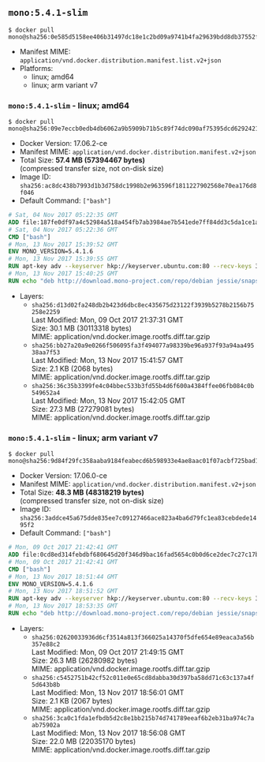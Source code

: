 ## `mono:5.4.1-slim`

```console
$ docker pull mono@sha256:0e585d5158ee406b31497dc18e1c2bd09a9741b4fa29639bdd8db37552fdae79
```

-	Manifest MIME: `application/vnd.docker.distribution.manifest.list.v2+json`
-	Platforms:
	-	linux; amd64
	-	linux; arm variant v7

### `mono:5.4.1-slim` - linux; amd64

```console
$ docker pull mono@sha256:09e7eccb0edb4db6062a9b5909b71b5c89f74dc090af75395dcd6292421d349b
```

-	Docker Version: 17.06.2-ce
-	Manifest MIME: `application/vnd.docker.distribution.manifest.v2+json`
-	Total Size: **57.4 MB (57394467 bytes)**  
	(compressed transfer size, not on-disk size)
-	Image ID: `sha256:ac8dc438b7993d1b3d758dc1998b2e963596f1811227902568e70ea176d8f046`
-	Default Command: `["bash"]`

```dockerfile
# Sat, 04 Nov 2017 05:22:35 GMT
ADD file:187fe0df97a4c52984a518a454fb7ab3984ae7b541ede7ff84dd3c5da1ce1a59 in / 
# Sat, 04 Nov 2017 05:22:36 GMT
CMD ["bash"]
# Mon, 13 Nov 2017 15:39:52 GMT
ENV MONO_VERSION=5.4.1.6
# Mon, 13 Nov 2017 15:39:55 GMT
RUN apt-key adv --keyserver hkp://keyserver.ubuntu.com:80 --recv-keys 3FA7E0328081BFF6A14DA29AA6A19B38D3D831EF
# Mon, 13 Nov 2017 15:40:25 GMT
RUN echo "deb http://download.mono-project.com/repo/debian jessie/snapshots/$MONO_VERSION main" > /etc/apt/sources.list.d/mono-official.list   && apt-get update   && apt-get install -y mono-runtime   && rm -rf /var/lib/apt/lists/* /tmp/*
```

-	Layers:
	-	`sha256:d13d02fa248db2b423d6dbc8ec435675d23122f3939b5278b2156b75258e2259`  
		Last Modified: Mon, 09 Oct 2017 21:37:31 GMT  
		Size: 30.1 MB (30113318 bytes)  
		MIME: application/vnd.docker.image.rootfs.diff.tar.gzip
	-	`sha256:bb27a20a9e0266f506095fa3f494077a98339be96a937f93a94aa49538aa7f53`  
		Last Modified: Mon, 13 Nov 2017 15:41:57 GMT  
		Size: 2.1 KB (2068 bytes)  
		MIME: application/vnd.docker.image.rootfs.diff.tar.gzip
	-	`sha256:36c35b3399fe4c04bbec533b3fd55b4d6f600a4384ffee06fb084c0b549652a4`  
		Last Modified: Mon, 13 Nov 2017 15:42:05 GMT  
		Size: 27.3 MB (27279081 bytes)  
		MIME: application/vnd.docker.image.rootfs.diff.tar.gzip

### `mono:5.4.1-slim` - linux; arm variant v7

```console
$ docker pull mono@sha256:9d84f29fc358aaba9184feabecd6b598933e4ae8aac01f07acbf725bad191282
```

-	Docker Version: 17.06.0-ce
-	Manifest MIME: `application/vnd.docker.distribution.manifest.v2+json`
-	Total Size: **48.3 MB (48318219 bytes)**  
	(compressed transfer size, not on-disk size)
-	Image ID: `sha256:3addce45a675dde835ee7c09127466ace823a4ba6d79fc1ea83cebdede1495f2`
-	Default Command: `["bash"]`

```dockerfile
# Mon, 09 Oct 2017 21:42:41 GMT
ADD file:0cd8ed314febdbf680645d20f346d9bac16fad5654c0b0d6ce2dec7c27c17b9a in / 
# Mon, 09 Oct 2017 21:42:41 GMT
CMD ["bash"]
# Mon, 13 Nov 2017 18:51:44 GMT
ENV MONO_VERSION=5.4.1.6
# Mon, 13 Nov 2017 18:51:52 GMT
RUN apt-key adv --keyserver hkp://keyserver.ubuntu.com:80 --recv-keys 3FA7E0328081BFF6A14DA29AA6A19B38D3D831EF
# Mon, 13 Nov 2017 18:53:35 GMT
RUN echo "deb http://download.mono-project.com/repo/debian jessie/snapshots/$MONO_VERSION main" > /etc/apt/sources.list.d/mono-official.list   && apt-get update   && apt-get install -y mono-runtime   && rm -rf /var/lib/apt/lists/* /tmp/*
```

-	Layers:
	-	`sha256:02620033936d6cf3514a813f366025a14370f5dfe654e89eaca3a56b357e88c2`  
		Last Modified: Mon, 09 Oct 2017 21:49:15 GMT  
		Size: 26.3 MB (26280982 bytes)  
		MIME: application/vnd.docker.image.rootfs.diff.tar.gzip
	-	`sha256:c5452751b42cf52c011e0e65cd8dabba30d397ba58dd71c63c137a4f5d643b8b`  
		Last Modified: Mon, 13 Nov 2017 18:56:01 GMT  
		Size: 2.1 KB (2067 bytes)  
		MIME: application/vnd.docker.image.rootfs.diff.tar.gzip
	-	`sha256:3ca0c1fda1efbdb5d2c8e1bb215b74d741789eeaf6b2eb31ba974c7aab75902a`  
		Last Modified: Mon, 13 Nov 2017 18:56:08 GMT  
		Size: 22.0 MB (22035170 bytes)  
		MIME: application/vnd.docker.image.rootfs.diff.tar.gzip
